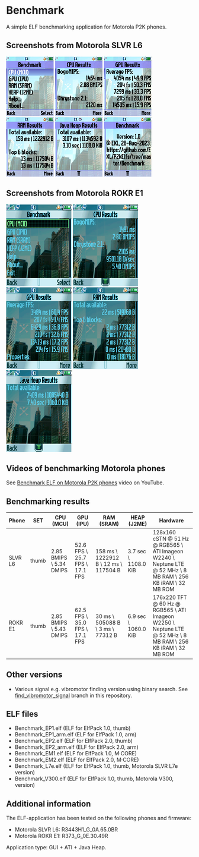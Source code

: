 Benchmark
=========

A simple ELF benchmarking application for Motorola P2K phones.

## Screenshots from Motorola SLVR L6

![Screenshot of Benchmark from Motorola L6 1](../images/Screenshot_Benchmark_L6_1.png) ![Screenshot of Benchmark from Motorola L6 2](../images/Screenshot_Benchmark_L6_2.png) ![Screenshot of Benchmark from Motorola L6 3](../images/Screenshot_Benchmark_L6_3.png) ![Screenshot of Benchmark from Motorola L6 4](../images/Screenshot_Benchmark_L6_4.png) ![Screenshot of Benchmark from Motorola L6 5](../images/Screenshot_Benchmark_L6_5.png) ![Screenshot of Benchmark from Motorola L6 6](../images/Screenshot_Benchmark_L6_6.png)

## Screenshots from Motorola ROKR E1

![Screenshot of Benchmark from Motorola E1 1](../images/Screenshot_Benchmark_E1_1.png) ![Screenshot of Benchmark from Motorola E1 2](../images/Screenshot_Benchmark_E1_2.png) ![Screenshot of Benchmark from Motorola E1 3](../images/Screenshot_Benchmark_E1_3.png) ![Screenshot of Benchmark from Motorola E1 4](../images/Screenshot_Benchmark_E1_4.png) ![Screenshot of Benchmark from Motorola E1 5](../images/Screenshot_Benchmark_E1_5.png)

## Videos of benchmarking Motorola phones

See [Benchmark ELF on Motorola P2K phones](https://www.youtube.com/TODO) video on YouTube.

## Benchmarking results

| Phone    | SET    | CPU (MCU)                | GPU (IPU)                        | RAM (SRAM)                               | HEAP (J2ME)           | Hardware                                                                                                            |
| ---      | ---    | ---                      | ---                              | ---                                      | ---                   | ---                                                                                                                 |
| SLVR L6  | thumb  | 2.85 BMIPS \\ 5.34 DMIPS | 52.6 FPS \\ 25.7 FPS \\ 17.1 FPS | 158 ms \\ 1222912 B \\ 12 ms \\ 117504 B | 3.7 sec \\ 1108.0 KiB | 128x160 cSTN @ 51 Hz @ RGB565 \\ ATI Imageon W2240 \\ Neptune LTE @ 52 MHz \\ 8 MB RAM \\ 256 KB iRAM \\ 32 MB ROM  |
| ROKR E1  | thumb  | 2.85 BMIPS \\ 5.43 DMIPS | 62.5 FPS \\ 35.0 FPS \\ 17.1 FPS | 30 ms  \\ 505088 B  \\ 3 ms  \\ 77312 B  | 6.9 sec \\ 1060.0 KiB | 176x220 TFT @ 60 Hz @ RGB565  \\ ATI Imageon W2250 \\ Neptune LTE @ 52 MHz \\ 8 MB RAM \\ 256 KB iRAM \\ 32 MB ROM  |

## Other versions

* Various signal e.g. vibromotor finding version using binary search. See [find_vibromotor_signal](https://github.com/EXL/P2kElfs/tree/find_vibromotor_signal) branch in this repository.

## ELF files

* Benchmark_EP1.elf (ELF for ElfPack 1.0, thumb)
* Benchmark_EP1_arm.elf (ELF for ElfPack 1.0, arm)
* Benchmark_EP2.elf (ELF for ElfPack 2.0, thumb)
* Benchmark_EP2_arm.elf (ELF for ElfPack 2.0, arm)
* Benchmark_EM1.elf (ELF for ElfPack 1.0, M·CORE)
* Benchmark_EM2.elf (ELF for ElfPack 2.0, M·CORE)
* Benchmark_L7e.elf (ELF for ElfPack 1.0, thumb, Motorola SLVR L7e version)
* Benchmark_V300.elf (ELF for ElfPack 1.0, thumb, Motorola V300, version)

## Additional information

The ELF-application has been tested on the following phones and firmware:

* Motorola SLVR L6: R3443H1_G_0A.65.0BR
* Motorola ROKR E1: R373_G_0E.30.49R

Application type: GUI + ATI + Java Heap.

